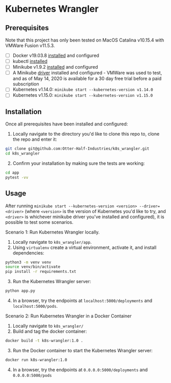 # Kubernetes Wrangler

## Prerequisites

Note that this project has only been tested on MacOS Catalina v10.15.4 with VMWare Fusion v11.5.3.

- [ ] Docker v19.03.8 [installed](https://docs.docker.com/get-docker/) and configured
- [ ] kubectl [installed](https://kubernetes.io/docs/tasks/tools/install-kubectl/)
- [ ] Minikube v1.9.2 [installed](https://kubernetes.io/docs/tasks/tools/install-minikube/) and configured
- [ ] A Minikube [driver](https://minikube.sigs.k8s.io/docs/drivers/) installed and configured - VMWare was used to test, and as of May 14, 2020 is available for a 30 day free trial before a paid subscription
- [ ] Kubernetes v1.14.0:
`minikube start --kubernetes-version v1.14.0`
- [ ] Kubernetes v1.15.0:
`minikube start --kubernetes-version v1.15.0`

## Installation

Once all prerequisites have been installed and configured:

1. Locally navigate to the directory you'd like to clone this repo to, clone the repo and enter it:
```bash
git clone git@github.com:Otter-Half-Industries/k8s_wrangler.git
cd k8s_wrangler
```

2. Confirm your installation by making sure the tests are working:
```bash
cd app
pytest -vv
```

## Usage

After running `minikube start --kubernetes-version <version> --driver=<driver>` (where `<version>` is the version of Kubernetes you'd like to try, and `<driver>` is whichever minikube driver you've installed and configured), it is possible to test some scenarios.

Scenario 1: Run Kubernetes Wrangler locally.

1. Locally navigate to `k8s_wrangler/app`.
2. Using `virtualenv` create a virtual environment, activate it, and install dependencies:
```bash
python3 -m venv venv
source venv/bin/activate
pip install -r requirements.txt
```
3. Run the Kubernetes Wrangler server:
```bash
python app.py
```
4. In a browser, try the endpoints at `localhost:5000/deployments` and `localhost:5000/pods`.

Scenario 2: Run Kubernetes Wrangler in a Docker Container

1. Locally navigate to `k8s_wrangler/`
2. Build and tag the docker container:
```bash
docker build -t k8s-wrangler:1.0 .
```
3. Run the Docker container to start the Kubernetes Wrangler server:
```bash
docker run k8s-wrangler:1.0
```
4. In a browser, try the endpoints at `0.0.0.0:5000/deployments` and `0.0.0.0:5000/pods`
